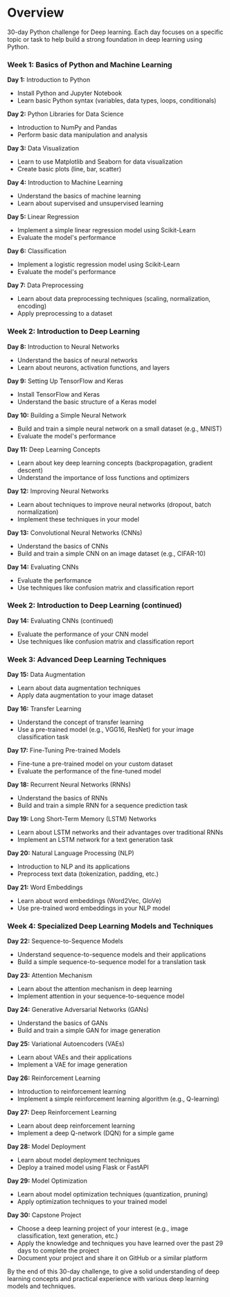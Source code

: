 # Overview

30-day Python challenge for Deep learning. Each day focuses on a specific topic or task to help build a strong foundation in deep learning using Python.

### Week 1: Basics of Python and Machine Learning

**Day 1:** Introduction to Python

- Install Python and Jupyter Notebook
- Learn basic Python syntax (variables, data types, loops, conditionals)

**Day 2:** Python Libraries for Data Science

- Introduction to NumPy and Pandas
- Perform basic data manipulation and analysis

**Day 3:** Data Visualization

- Learn to use Matplotlib and Seaborn for data visualization
- Create basic plots (line, bar, scatter)

**Day 4:** Introduction to Machine Learning

- Understand the basics of machine learning
- Learn about supervised and unsupervised learning

**Day 5:** Linear Regression

- Implement a simple linear regression model using Scikit-Learn
- Evaluate the model's performance

**Day 6:** Classification

- Implement a logistic regression model using Scikit-Learn
- Evaluate the model's performance

**Day 7:** Data Preprocessing

- Learn about data preprocessing techniques (scaling, normalization, encoding)
- Apply preprocessing to a dataset

### Week 2: Introduction to Deep Learning

**Day 8:** Introduction to Neural Networks

- Understand the basics of neural networks
- Learn about neurons, activation functions, and layers

**Day 9:** Setting Up TensorFlow and Keras

- Install TensorFlow and Keras
- Understand the basic structure of a Keras model

**Day 10:** Building a Simple Neural Network

- Build and train a simple neural network on a small dataset (e.g., MNIST)
- Evaluate the model's performance

**Day 11:** Deep Learning Concepts

- Learn about key deep learning concepts (backpropagation, gradient descent)
- Understand the importance of loss functions and optimizers

**Day 12:** Improving Neural Networks

- Learn about techniques to improve neural networks (dropout, batch normalization)
- Implement these techniques in your model

**Day 13:** Convolutional Neural Networks (CNNs)

- Understand the basics of CNNs
- Build and train a simple CNN on an image dataset (e.g., CIFAR-10)

**Day 14:** Evaluating CNNs

- Evaluate the performance
- Use techniques like confusion matrix and classification report

### Week 2: Introduction to Deep Learning (continued)

**Day 14:** Evaluating CNNs (continued)

- Evaluate the performance of your CNN model
- Use techniques like confusion matrix and classification report

### Week 3: Advanced Deep Learning Techniques

**Day 15:** Data Augmentation

- Learn about data augmentation techniques
- Apply data augmentation to your image dataset

**Day 16:** Transfer Learning

- Understand the concept of transfer learning
- Use a pre-trained model (e.g., VGG16, ResNet) for your image classification task

**Day 17:** Fine-Tuning Pre-trained Models

- Fine-tune a pre-trained model on your custom dataset
- Evaluate the performance of the fine-tuned model

**Day 18:** Recurrent Neural Networks (RNNs)

- Understand the basics of RNNs
- Build and train a simple RNN for a sequence prediction task

**Day 19:** Long Short-Term Memory (LSTM) Networks

- Learn about LSTM networks and their advantages over traditional RNNs
- Implement an LSTM network for a text generation task

**Day 20:** Natural Language Processing (NLP)

- Introduction to NLP and its applications
- Preprocess text data (tokenization, padding, etc.)

**Day 21:** Word Embeddings

- Learn about word embeddings (Word2Vec, GloVe)
- Use pre-trained word embeddings in your NLP model

### Week 4: Specialized Deep Learning Models and Techniques

**Day 22:** Sequence-to-Sequence Models

- Understand sequence-to-sequence models and their applications
- Build a simple sequence-to-sequence model for a translation task

**Day 23:** Attention Mechanism

- Learn about the attention mechanism in deep learning
- Implement attention in your sequence-to-sequence model

**Day 24:** Generative Adversarial Networks (GANs)

- Understand the basics of GANs
- Build and train a simple GAN for image generation

**Day 25:** Variational Autoencoders (VAEs)

- Learn about VAEs and their applications
- Implement a VAE for image generation

**Day 26:** Reinforcement Learning

- Introduction to reinforcement learning
- Implement a simple reinforcement learning algorithm (e.g., Q-learning)

**Day 27:** Deep Reinforcement Learning

- Learn about deep reinforcement learning
- Implement a deep Q-network (DQN) for a simple game

**Day 28:** Model Deployment

- Learn about model deployment techniques
- Deploy a trained model using Flask or FastAPI

**Day 29:** Model Optimization

- Learn about model optimization techniques (quantization, pruning)
- Apply optimization techniques to your trained model

**Day 30:** Capstone Project

- Choose a deep learning project of your interest (e.g., image classification, text generation, etc.)
- Apply the knowledge and techniques you have learned over the past 29 days to complete the project
- Document your project and share it on GitHub or a similar platform

By the end of this 30-day challenge, to give a solid understanding of deep learning concepts and practical experience with various deep learning models and techniques.
